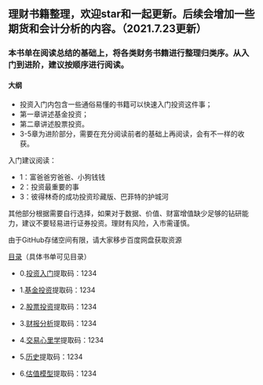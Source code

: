 ## 理财书籍整理，欢迎star和一起更新。后续会增加一些期货和会计分析的内容。（2021.7.23更新）
### 本书单在阅读总结的基础上，将各类财务书籍进行整理归类序。从入门到进阶，建议按顺序进行阅读。
#### 大纲
- 投资入门内包含一些通俗易懂的书籍可以快速入门投资这件事；
- 第一章讲述基金投资；
- 第二章讲述股票投资。
- 3-5章为进阶部分，需要在充分阅读前者的基础上再阅读，会有不一样的收获。

入门建议阅读：
- 1：富爸爸穷爸爸、小狗钱钱
- 2：投资最重要的事
- 3：彼得林奇的成功投资珍藏版、巴菲特的护城河

其他部分根据需要自行选择，如果对于数据、价值、财富增值缺少足够的钻研能力，建议不要轻易进行证券投资。理财有风险，入市需谨慎。

由于GitHub存储空间有限，请大家移步百度网盘获取资源

[目录](https://github.com/wen-jie-yuan/Finance-books-/blob/master/table.md)（具体书单可见目录）

- 0.[投资入门](https://pan.baidu.com/s/1E-nD029AIDu9D7qZNp7lyA)提取码：1234 

- 1.[基金投资](https://pan.baidu.com/s/1xDMV-77N57JOOmxiX1FElQ)提取码：1234 

- 2.[股票投资](https://pan.baidu.com/s/1cfgSHEJ1rZax4hV0mOkp7w)提取码：1234  

- 3.[财报分析](https://pan.baidu.com/s/1fnC0XiOzUecjFcnjZMRAag)提取码：1234 

- 4.[交易心里学](https://pan.baidu.com/s/16zdVV7ezmhuTPnYf59OsIQ)提取码：1234 

- 5.[历史](https://pan.baidu.com/s/1nqAePaBqh5v7EPpRVHspRw)提取码：1234 

- 6.[估值模型](https://pan.baidu.com/s/1QwVdqUMOd7y44HkSGvvlgQ)提取码：1234 
